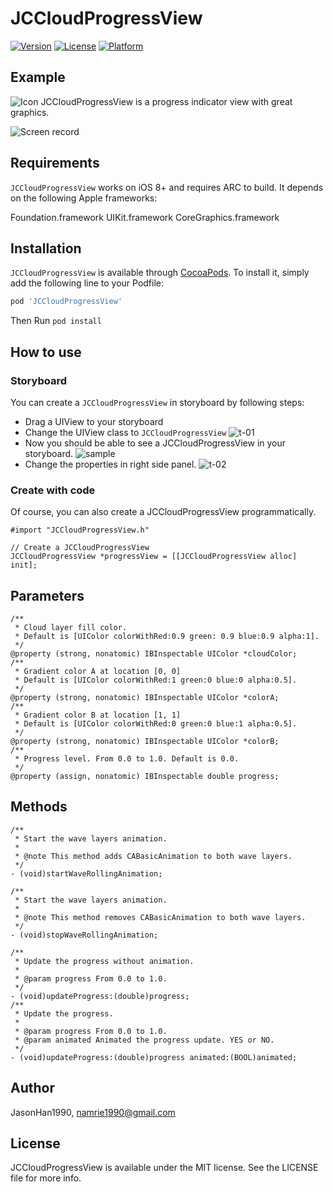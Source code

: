 # JCCloudProgressView

[![Version](https://img.shields.io/cocoapods/v/JCCloudProgressView.svg?style=flat)](https://cocoapods.org/pods/JCCloudProgressView)
[![License](https://img.shields.io/cocoapods/l/JCCloudProgressView.svg?style=flat)](https://cocoapods.org/pods/JCCloudProgressView)
[![Platform](https://img.shields.io/cocoapods/p/JCCloudProgressView.svg?style=flat)](https://cocoapods.org/pods/JCCloudProgressView)

## Example
![Icon](https://raw.githubusercontent.com/JasonHan1990/JCCloudProgressView/master/ExampleImages/JCCloudProgressView.png)
JCCloudProgressView is a progress indicator view with great graphics.

![Screen record](https://raw.githubusercontent.com/JasonHan1990/JCCloudProgressView/master/ExampleImages/JCCloudProgressView.gif)

## Requirements
`JCCloudProgressView` works on iOS 8+ and requires ARC to build. It depends on the following Apple frameworks:

Foundation.framework
UIKit.framework
CoreGraphics.framework

## Installation

`JCCloudProgressView` is available through [CocoaPods](https://cocoapods.org). To install
it, simply add the following line to your Podfile:

```ruby
pod 'JCCloudProgressView'
```

Then Run `pod install`

## How to use

### Storyboard
You can create a `JCCloudProgressView` in storyboard by following steps:
* Drag a UIView to your storyboard
* Change the UIView class to `JCCloudProgressView`
![t-01](https://raw.githubusercontent.com/JasonHan1990/JCCloudProgressView/master/ExampleImages/Tutorial_01.png)
* Now you should be able to see a JCCloudProgressView in your storyboard.
![sample](https://raw.githubusercontent.com/JasonHan1990/JCCloudProgressView/master/ExampleImages/Example_Screen_Shot.png)
* Change the properties in right side panel.
![t-02](https://raw.githubusercontent.com/JasonHan1990/JCCloudProgressView/master/ExampleImages/Tutorial_02.png)

### Create with code
Of course, you can also create a JCCloudProgressView programmatically.


```ObjC
#import "JCCloudProgressView.h"

// Create a JCCloudProgressView
JCCloudProgressView *progressView = [[JCCloudProgressView alloc] init];
```
## Parameters

```ObjC
/**
 * Cloud layer fill color.
 * Default is [UIColor colorWithRed:0.9 green: 0.9 blue:0.9 alpha:1].
 */
@property (strong, nonatomic) IBInspectable UIColor *cloudColor;
/**
 * Gradient color A at location [0, 0]
 * Default is [UIColor colorWithRed:1 green:0 blue:0 alpha:0.5].
 */
@property (strong, nonatomic) IBInspectable UIColor *colorA;
/**
 * Gradient color B at location [1, 1]
 * Default is [UIColor colorWithRed:0 green:0 blue:1 alpha:0.5].
 */
@property (strong, nonatomic) IBInspectable UIColor *colorB;
/**
 * Progress level. From 0.0 to 1.0. Default is 0.0.
 */
@property (assign, nonatomic) IBInspectable double progress;
```
## Methods

```ObjC
/**
 * Start the wave layers animation.
 *
 * @note This method adds CABasicAnimation to both wave layers.
 */
- (void)startWaveRollingAnimation;

/**
 * Start the wave layers animation.
 *
 * @note This method removes CABasicAnimation to both wave layers.
 */
- (void)stopWaveRollingAnimation;

/**
 * Update the progress without animation.
 *
 * @param progress From 0.0 to 1.0.
 */
- (void)updateProgress:(double)progress;
/**
 * Update the progress.
 *
 * @param progress From 0.0 to 1.0.
 * @param animated Animated the progress update. YES or NO.
 */
- (void)updateProgress:(double)progress animated:(BOOL)animated;
```

## Author

JasonHan1990, namrie1990@gmail.com

## License

JCCloudProgressView is available under the MIT license. See the LICENSE file for more info.
